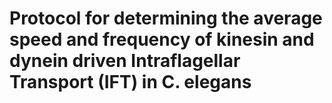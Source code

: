 # Protocol for determining the average speed and frequency of kinesin and dynein driven Intraflagellar Transport (IFT) in C. elegans
